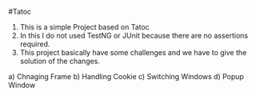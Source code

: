 #Tatoc

1) This is a simple Project based on Tatoc
2) In this I do not used TestNG or JUnit because there are no assertions required.
3) This project basically have some challenges and we have to give the solution of the changes.

a) Chnaging Frame
b) Handling Cookie
c) Switching Windows
d) Popup Window


